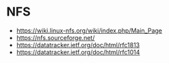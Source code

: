 # NFS

- https://wiki.linux-nfs.org/wiki/index.php/Main_Page
- https://nfs.sourceforge.net/
- https://datatracker.ietf.org/doc/html/rfc1813
- https://datatracker.ietf.org/doc/html/rfc1014
